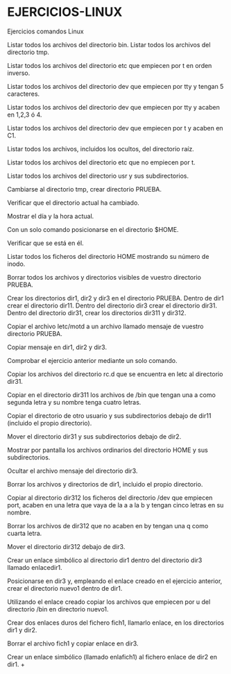 # EJERCICIOS-LINUX
Ejercicios comandos Linux 

Listar todos los archivos del directorio bin. 
Listar todos los archivos del directorio tmp. 

Listar todos los archivos del directorio etc que empiecen por t en orden 
inverso. 

Listar todos los archivos del directorio dev que empiecen por tty y tengan 5 
caracteres. 

Listar todos los archivos del directorio dev que empiecen por tty y acaben en 
1,2,3 ó 4. 

Listar todos los archivos del directorio dev que empiecen por t y acaben en 
C1.

Listar todos los archivos, incluidos los ocultos, del directorio raíz. 

Listar todos los archivos del directorio etc que no empiecen por t. 

Listar todos los archivos del directorio usr y sus subdirectorios. 

Cambiarse al directorio tmp, crear directorio PRUEBA. 

Verificar que el directorio actual ha cambiado. 

Mostrar el día y la hora actual. 

Con un solo comando posicionarse en el directorio $HOME. 

Verificar que se está en él. 

Listar todos los ficheros del directorio HOME mostrando su número de inodo. 

Borrar todos los archivos y directorios visibles de vuestro directorio PRUEBA. 

Crear los directorios dir1, dir2 y dir3 en el directorio PRUEBA. Dentro de dir1 crear el directorio dir11. Dentro del directorio dir3 crear el directorio dir31. Dentro del directorio dir31, crear los directorios dir311 y dir312. 

Copiar el archivo letc/motd a un archivo llamado mensaje de vuestro 
directorio PRUEBA. 

Copiar mensaje en dir1, dir2 y dir3. 
 
Comprobar el ejercicio anterior mediante un solo comando. 

Copiar los archivos del directorio rc.d que se encuentra en letc al directorio 
dir31. 

Copiar en el directorio dir311 los archivos de /bin que tengan una a como 
segunda letra y su nombre tenga cuatro letras. 

Copiar el directorio de otro usuario y sus subdirectorios debajo de dir11 
(incluido el propio directorio). 

Mover el directorio dir31 y sus subdirectorios debajo de dir2. 

Mostrar por pantalla los archivos ordinarios del directorio HOME y sus 
subdirectorios. 

Ocultar el archivo mensaje del directorio dir3. 

Borrar los archivos y directorios de dir1, incluido el propio directorio. 

Copiar al directorio dir312 los ficheros del directorio /dev que empiecen port, 
acaben en una letra que vaya de la a a la b y tengan cinco letras en su nombre. 

Borrar los archivos de dir312 que no acaben en by tengan una q como cuarta 
letra. 

Mover el directorio dir312 debajo de dir3. 

Crear un enlace simbólico al directorio dir1 dentro del directorio dir3 llamado 
enlacedir1.

Posicionarse en dir3 y, empleando el enlace creado en el ejercicio anterior, 
crear el directorio nuevo1 dentro de dir1. 

Utilizando el enlace creado copiar los archivos que empiecen por u del 
directorio /bin en directorio nuevo1. 

Crear dos enlaces duros del fichero fich1, llamarlo enlace, en los directorios 
dir1 y dir2. 

Borrar el archivo fich1 y copiar enlace en dir3. 

Crear un enlace simbólico (llamado enlafich1) al fichero enlace de dir2 en 
dir1. 
+
